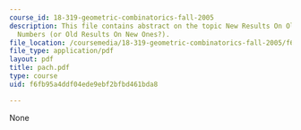 ```yaml
---
course_id: 18-319-geometric-combinatorics-fall-2005
description: This file contains abstract on the topic New Results On Old Crossing
  Numbers (or Old Results On New Ones?).
file_location: /coursemedia/18-319-geometric-combinatorics-fall-2005/f6fb95a4ddf04ede9ebf2bfbd461bda8_pach.pdf
file_type: application/pdf
layout: pdf
title: pach.pdf
type: course
uid: f6fb95a4ddf04ede9ebf2bfbd461bda8

---
```

None